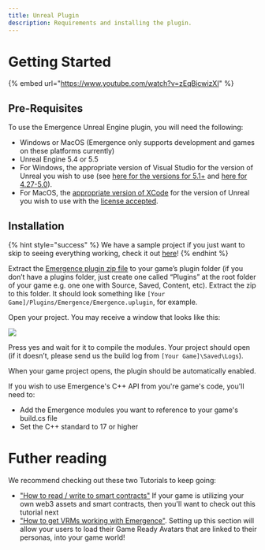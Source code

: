 ```yaml
---
title: Unreal Plugin
description: Requirements and installing the plugin.
---
```


# Getting Started

{% embed url="https://www.youtube.com/watch?v=zEqBicwizXI" %}

## Pre-Requisites

To use the Emergence Unreal Engine plugin, you will need the following:

* Windows or MacOS (Emergence only supports development and games on these platforms currently)
* Unreal Engine 5.4 or 5.5
* For Windows, the appropriate version of Visual Studio for the version of Unreal you wish to use (see [here for the versions for 5.1+](https://docs.unrealengine.com/5.3/en-US/setting-up-visual-studio-development-environment-for-cplusplus-projects-in-unreal-engine/) and [here for 4.27-5.0](https://docs.unrealengine.com/5.1/en-US/setting-up-visual-studio-development-environment-for-cplusplus-projects-in-unreal-engine/)).
* For MacOS, the [appropriate version of XCode](https://docs.unrealengine.com/5.2/en-US/macos-development-requirements-for-unreal-engine/) for the version of Unreal you wish to use with the [license accepted](https://apple.stackexchange.com/a/213151).

## Installation

{% hint style="success" %}
We have a sample project if you just want to skip to seeing everything working, check it out [here](../sample-project.md)!
{% endhint %}

Extract the [Emergence plugin zip file](https://github.com/CrucibleNetworksLtd/EmergenceSDKUnreal/releases) to your game’s plugin folder (if you don’t have a plugins folder, just create one called “Plugins” at the root folder of your game e.g. one one with Source, Saved, Content, etc). Extract the zip to this folder. It should look something like `[Your Game]/Plugins/Emergence/Emergence.uplugin`, for example.

Open your project. You may receive a window that looks like this:

![](<../../../.gitbook/assets/image (5) (3) (1).png>)

Press yes and wait for it to compile the modules. Your project should open (if it doesn’t, please send us the build log from `[Your Game]\Saved\Logs`).

When your game project opens, the plugin should be automatically enabled.

If you wish to use Emergence's C++ API from you're game's code, you'll need to:

* Add the Emergence modules you want to reference to your game's build.cs file 
* Set the C++ standard to 17 or higher

# Futher reading

We recommend checking out these two Tutorials to keep going:

* ["How to read / write to smart contracts"](../sample-code/how-to-read-write-to-smart-contracts.md) If your game is utilizing your own web3 assets and smart contracts, then you'll want to check out this tutorial next
* ["How to get VRMs working with Emergence"](../sample-code/avatar-system-how-to-get-vrms-working-with-emergence.md). Setting up this section will allow your users to load their Game Ready Avatars that are linked to their personas, into your game world!

